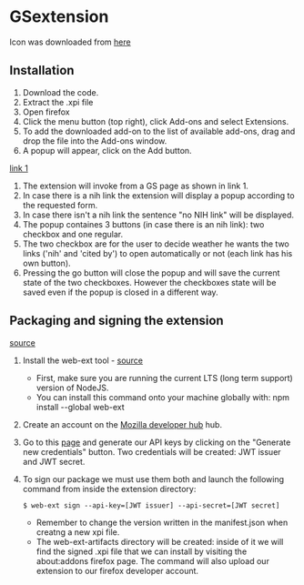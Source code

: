 # GSextension

Icon was downloaded from [here](https://www.flaticon.com/authors/freepik)

## Installation

1. Download the code.
2. Extract the .xpi file	
3. Open firefox
4. Click the menu button (top right), click Add-ons and select Extensions. 
5. To add the downloaded add-on to the list of available add-ons, drag and drop the file into the Add-ons window.
6. A popup will appear, click on the Add button. 


[link 1](https://scholar.google.com/scholar?cluster=6156061348334367701&hl=en&as_sdt=0,5)


1. The extension will invoke from a GS page as shown in link 1.
2. In case there is a nih link the extension will display a popup according to the requested form.
3. In case there isn't a nih link the sentence "no NIH link" will be displayed.
4. The popup containes 3 buttons (in case there is an nih link): two checkbox and one regular.
5. The two checkbox are for the user to decide weather he wants the two links ('nih' and 'cited by') 
    to open automatically or not (each link has his own button).
6. Pressing the go button will close the popup and will save the current state of the two checkboxes. 
    However the checkboxes state will be saved even if the popup is closed in a different way.

## Packaging and signing the extension 
[source](https://linuxconfig.org/how-to-create-package-and-sign-a-firefox-web-extension)

1. Install the web-ext tool -
   [source](https://github.com/mozilla/web-ext)
   * First, make sure you are running the current LTS (long term support) version of NodeJS.
   * You can install this command onto your machine globally with:
        npm install --global web-ext
2. Create an account on the  [Mozilla developer hub](https://addons.mozilla.org/en-US/developers/) hub. 
3. Go to this [page](https://addons.mozilla.org/en-US/developers/addon/api/key/) and generate our API keys 
   by clicking on the "Generate new credentials" button. Two credentials will be created: JWT issuer and JWT secret.
4. To sign our package we must use them both and launch the following command from inside the 
   extension directory:  
   ```
   $ web-ext sign --api-key=[JWT issuer] --api-secret=[JWT secret]
   ```

   * Remember to change the version written in the manifest.json when creatng a new xpi file.
   * The web-ext-artifacts directory will be created: inside of it we will find the signed .xpi file that 
     we can install by visiting the about:addons firefox page. The command will also upload our extension to our firefox developer account. 
